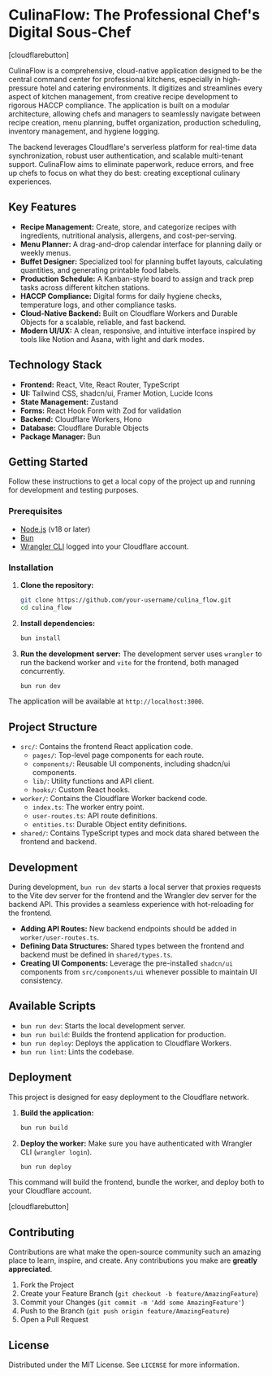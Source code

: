 # CulinaFlow: The Professional Chef's Digital Sous-Chef

[cloudflarebutton]

CulinaFlow is a comprehensive, cloud-native application designed to be the central command center for professional kitchens, especially in high-pressure hotel and catering environments. It digitizes and streamlines every aspect of kitchen management, from creative recipe development to rigorous HACCP compliance. The application is built on a modular architecture, allowing chefs and managers to seamlessly navigate between recipe creation, menu planning, buffet organization, production scheduling, inventory management, and hygiene logging.

The backend leverages Cloudflare's serverless platform for real-time data synchronization, robust user authentication, and scalable multi-tenant support. CulinaFlow aims to eliminate paperwork, reduce errors, and free up chefs to focus on what they do best: creating exceptional culinary experiences.

## Key Features

-   **Recipe Management:** Create, store, and categorize recipes with ingredients, nutritional analysis, allergens, and cost-per-serving.
-   **Menu Planner:** A drag-and-drop calendar interface for planning daily or weekly menus.
-   **Buffet Designer:** Specialized tool for planning buffet layouts, calculating quantities, and generating printable food labels.
-   **Production Schedule:** A Kanban-style board to assign and track prep tasks across different kitchen stations.
-   **HACCP Compliance:** Digital forms for daily hygiene checks, temperature logs, and other compliance tasks.
-   **Cloud-Native Backend:** Built on Cloudflare Workers and Durable Objects for a scalable, reliable, and fast backend.
-   **Modern UI/UX:** A clean, responsive, and intuitive interface inspired by tools like Notion and Asana, with light and dark modes.

## Technology Stack

-   **Frontend:** React, Vite, React Router, TypeScript
-   **UI:** Tailwind CSS, shadcn/ui, Framer Motion, Lucide Icons
-   **State Management:** Zustand
-   **Forms:** React Hook Form with Zod for validation
-   **Backend:** Cloudflare Workers, Hono
-   **Database:** Cloudflare Durable Objects
-   **Package Manager:** Bun

## Getting Started

Follow these instructions to get a local copy of the project up and running for development and testing purposes.

### Prerequisites

-   [Node.js](https://nodejs.org/) (v18 or later)
-   [Bun](https://bun.sh/)
-   [Wrangler CLI](https://developers.cloudflare.com/workers/wrangler/install-and-update/) logged into your Cloudflare account.

### Installation

1.  **Clone the repository:**
    ```bash
    git clone https://github.com/your-username/culina_flow.git
    cd culina_flow
    ```

2.  **Install dependencies:**
    ```bash
    bun install
    ```

3.  **Run the development server:**
    The development server uses `wrangler` to run the backend worker and `vite` for the frontend, both managed concurrently.
    ```bash
    bun run dev
    ```

The application will be available at `http://localhost:3000`.

## Project Structure

-   `src/`: Contains the frontend React application code.
    -   `pages/`: Top-level page components for each route.
    -   `components/`: Reusable UI components, including shadcn/ui components.
    -   `lib/`: Utility functions and API client.
    -   `hooks/`: Custom React hooks.
-   `worker/`: Contains the Cloudflare Worker backend code.
    -   `index.ts`: The worker entry point.
    -   `user-routes.ts`: API route definitions.
    -   `entities.ts`: Durable Object entity definitions.
-   `shared/`: Contains TypeScript types and mock data shared between the frontend and backend.

## Development

During development, `bun run dev` starts a local server that proxies requests to the Vite dev server for the frontend and the Wrangler dev server for the backend API. This provides a seamless experience with hot-reloading for the frontend.

-   **Adding API Routes:** New backend endpoints should be added in `worker/user-routes.ts`.
-   **Defining Data Structures:** Shared types between the frontend and backend must be defined in `shared/types.ts`.
-   **Creating UI Components:** Leverage the pre-installed `shadcn/ui` components from `src/components/ui` whenever possible to maintain UI consistency.

## Available Scripts

-   `bun run dev`: Starts the local development server.
-   `bun run build`: Builds the frontend application for production.
-   `bun run deploy`: Deploys the application to Cloudflare Workers.
-   `bun run lint`: Lints the codebase.

## Deployment

This project is designed for easy deployment to the Cloudflare network.

1.  **Build the application:**
    ```bash
    bun run build
    ```

2.  **Deploy the worker:**
    Make sure you have authenticated with Wrangler CLI (`wrangler login`).
    ```bash
    bun run deploy
    ```

This command will build the frontend, bundle the worker, and deploy both to your Cloudflare account.

[cloudflarebutton]

## Contributing

Contributions are what make the open-source community such an amazing place to learn, inspire, and create. Any contributions you make are **greatly appreciated**.

1.  Fork the Project
2.  Create your Feature Branch (`git checkout -b feature/AmazingFeature`)
3.  Commit your Changes (`git commit -m 'Add some AmazingFeature'`)
4.  Push to the Branch (`git push origin feature/AmazingFeature`)
5.  Open a Pull Request

## License

Distributed under the MIT License. See `LICENSE` for more information.